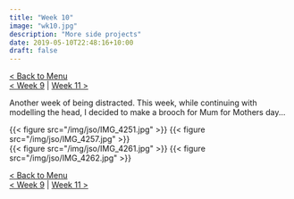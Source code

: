 ```yaml
---
title: "Week 10"
image: "wk10.jpg"
description: "More side projects"
date: 2019-05-10T22:48:16+10:00
draft: false
---
```


[< Back to Menu](/jso/)  
[< Week 9](/jso/week09) | [Week 11 >](/jso/week11)

Another week of being distracted.  This week, while continuing with modelling the head, I decided to make a brooch for Mum for Mothers day...

<div class="row">
    <div class="6u 12u$(medium)">
        {{< figure src="/img/jso/IMG_4251.jpg" >}}
        {{< figure src="/img/jso/IMG_4257.jpg" >}}
    </div>
    <div class="6u 12u$(medium)">
        {{< figure src="/img/jso/IMG_4261.jpg" >}}
        {{< figure src="/img/jso/IMG_4262.jpg" >}}
    </div>
</div>


[< Back to Menu](/jso/)  
[< Week 9](/jso/week09) | [Week 11 >](/jso/week11)
